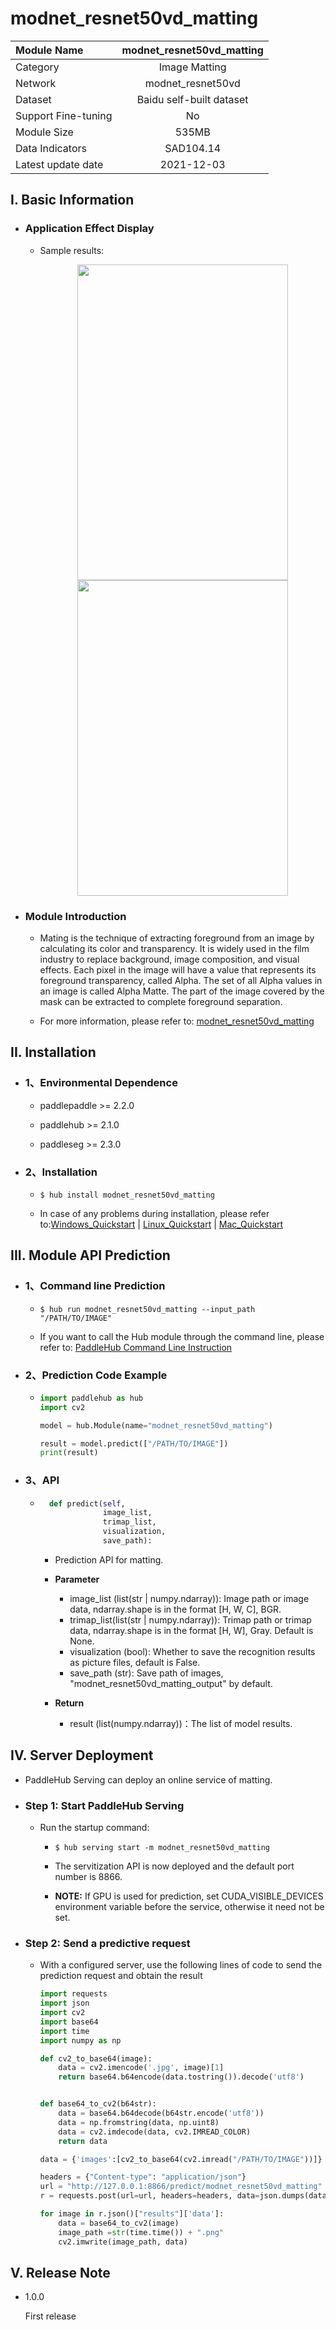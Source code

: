 # modnet_resnet50vd_matting

|Module Name|modnet_resnet50vd_matting|
| :--- | :---: | 
|Category|Image Matting|
|Network|modnet_resnet50vd|
|Dataset|Baidu self-built dataset|
|Support Fine-tuning|No|
|Module Size|535MB|
|Data Indicators|SAD104.14|
|Latest update date|2021-12-03|


## I. Basic Information

- ### Application Effect Display

  - Sample results:
    <p align="center">
    <img src="https://user-images.githubusercontent.com/35907364/144574288-28671577-8d5d-4b20-adb9-fe737015c841.jpg" width = "337" height = "505" hspace='10'/> 
    <img src="https://user-images.githubusercontent.com/35907364/144779164-47146d3a-58c9-4a38-b968-3530aa9a0137.png" width = "337" height = "505" hspace='10'/> 
    </p>

- ### Module Introduction

  - Mating is the technique of extracting foreground from an image by calculating its color and transparency. It is widely used in the film industry to replace background, image composition, and visual effects. Each pixel in the image will have a value that represents its foreground transparency, called Alpha. The set of all Alpha values in an image is called Alpha Matte. The part of the image covered by the mask can be extracted to complete foreground separation.


  
  - For more information, please refer to: [modnet_resnet50vd_matting](https://github.com/PaddlePaddle/PaddleSeg/tree/release/2.3/contrib/Matting)
  

## II. Installation

- ### 1、Environmental Dependence

    - paddlepaddle >= 2.2.0

    - paddlehub >= 2.1.0

    - paddleseg >= 2.3.0


- ### 2、Installation

    - ```shell
      $ hub install modnet_resnet50vd_matting
      ```
      
    - In case of any problems during installation, please refer to:[Windows_Quickstart](../../../../docs/docs_en/get_start/windows_quickstart.md)
    | [Linux_Quickstart](../../../../docs/docs_en/get_start/linux_quickstart.md) | [Mac_Quickstart](../../../../docs/docs_en/get_start/mac_quickstart.md)  

    
## III. Module API Prediction

- ### 1、Command line Prediction

  - ```shell
    $ hub run modnet_resnet50vd_matting --input_path "/PATH/TO/IMAGE"
    ```
    
  - If you want to call the Hub module through the command line, please refer to: [PaddleHub Command Line Instruction](../../../../docs/docs_en/tutorial/cmd_usage.rst)


- ### 2、Prediction Code Example

    - ```python
      import paddlehub as hub
      import cv2

      model = hub.Module(name="modnet_resnet50vd_matting")

      result = model.predict(["/PATH/TO/IMAGE"])
      print(result)
      ```
- ### 3、API

    - ```python
        def predict(self, 
                    image_list, 
                    trimap_list, 
                    visualization, 
                    save_path):
      ```

        - Prediction API for matting.

        - **Parameter**

            - image_list (list(str | numpy.ndarray)): Image path or image data, ndarray.shape is in the format \[H, W, C\], BGR.
            - trimap_list(list(str | numpy.ndarray)): Trimap path or trimap data, ndarray.shape is in the format \[H, W\], Gray. Default is None.
            - visualization (bool): Whether to save the recognition results as picture files, default is False.
            - save_path (str): Save path of images, "modnet_resnet50vd_matting_output" by default.

        - **Return**

            - result (list(numpy.ndarray))：The list of model results.

 
## IV. Server Deployment

- PaddleHub Serving can deploy an online service of matting.

- ### Step 1: Start PaddleHub Serving

  - Run the startup command:

    - ```shell
      $ hub serving start -m modnet_resnet50vd_matting
      ```

    - The servitization API is now deployed and the default port number is 8866.

    - **NOTE:**  If GPU is used for prediction, set CUDA_VISIBLE_DEVICES environment variable before the service, otherwise it need not be set.

- ### Step 2: Send a predictive request

  - With a configured server, use the following lines of code to send the prediction request and obtain the result


    ```python
    import requests
    import json
    import cv2
    import base64
    import time
    import numpy as np

    def cv2_to_base64(image):
        data = cv2.imencode('.jpg', image)[1]
        return base64.b64encode(data.tostring()).decode('utf8')


    def base64_to_cv2(b64str):
        data = base64.b64decode(b64str.encode('utf8'))
        data = np.fromstring(data, np.uint8)
        data = cv2.imdecode(data, cv2.IMREAD_COLOR)
        return data

    data = {'images':[cv2_to_base64(cv2.imread("/PATH/TO/IMAGE"))]}

    headers = {"Content-type": "application/json"}
    url = "http://127.0.0.1:8866/predict/modnet_resnet50vd_matting"
    r = requests.post(url=url, headers=headers, data=json.dumps(data))

    for image in r.json()["results"]['data']:
        data = base64_to_cv2(image)
        image_path =str(time.time()) + ".png"
        cv2.imwrite(image_path, data)
      ```

## V. Release Note

- 1.0.0

  First release
